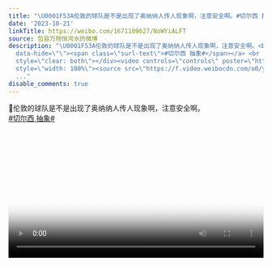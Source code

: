 ```yaml
---
title: "\U0001F53A伦敦的球队是不是出现了奥纳纳人传人现象啊，注意安全啊。#切尔西 抽象#"
date: '2023-10-21'
linkTitle: https://weibo.com/1671109627/NoWYiALFT
source: 包容万物恒河水的微博
description: "\U0001F53A伦敦的球队是不是出现了奥纳纳人传人现象啊，注意安全啊。<br><a href=\"https://m.weibo.cn/search?containerid=231522type%3D1%26t%3D10%26q%3D%23%E5%88%87%E5%B0%94%E8%A5%BF+%E6%8A%BD%E8%B1%A1%23&amp;extparam=%23%E5%88%87%E5%B0%94%E8%A5%BF+%E6%8A%BD%E8%B1%A1%23\"
  data-hide=\"\"><span class=\"surl-text\">#切尔西 抽象#</span></a> <br clear=\"both\"><div
  style=\"clear: both\"></div><video controls=\"controls\" poster=\"https://tvax1.sinaimg.cn/orj480/639b1bfbly1hj3fv8ebbmj20du07smxf.jpg\"
  style=\"width: 100%\"><source src=\"https://f.video.weibocdn.com/o0/yOX6rok8lx089yLnobGg010412000iQR0E010.mp4?label=mp4_hd&amp;template=
  ..."
disable_comments: true
---
```

🔺伦敦的球队是不是出现了奥纳纳人传人现象啊，注意安全啊。<br><a href="https://m.weibo.cn/search?containerid=231522type%3D1%26t%3D10%26q%3D%23%E5%88%87%E5%B0%94%E8%A5%BF+%E6%8A%BD%E8%B1%A1%23&amp;extparam=%23%E5%88%87%E5%B0%94%E8%A5%BF+%E6%8A%BD%E8%B1%A1%23" data-hide=""><span class="surl-text">#切尔西 抽象#</span></a> <br clear="both"><div style="clear: both"></div><video controls="controls" poster="https://tvax1.sinaimg.cn/orj480/639b1bfbly1hj3fv8ebbmj20du07smxf.jpg" style="width: 100%"><source src="https://f.video.weibocdn.com/o0/yOX6rok8lx089yLnobGg010412000iQR0E010.mp4?label=mp4_hd&amp;template= ...